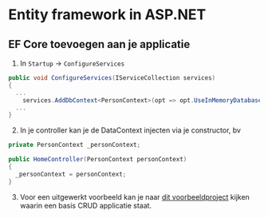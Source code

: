 # Entity framework in ASP.NET

## EF Core toevoegen aan je applicatie

1. In `Startup` -> `ConfigureServices`

```csharp 
public void ConfigureServices(IServiceCollection services)
{
  ...
    services.AddDbContext<PersonContext>(opt => opt.UseInMemoryDatabase("myUniqueName"));
  ...
}
```

2. In je controller kan je de DataContext injecten via je constructor, bv 

```csharp
private PersonContext _personContext;

public HomeController(PersonContext personContext)
{
  _personContext = personContext;
}
```

3. Voor een uitgewerkt voorbeeld kan je naar [dit voorbeeldproject](https://github.com/rceuls/cursus-asp-v2-examples/tree/master/EntityFrameworkMvc) kijken waarin een basis CRUD applicatie staat.

